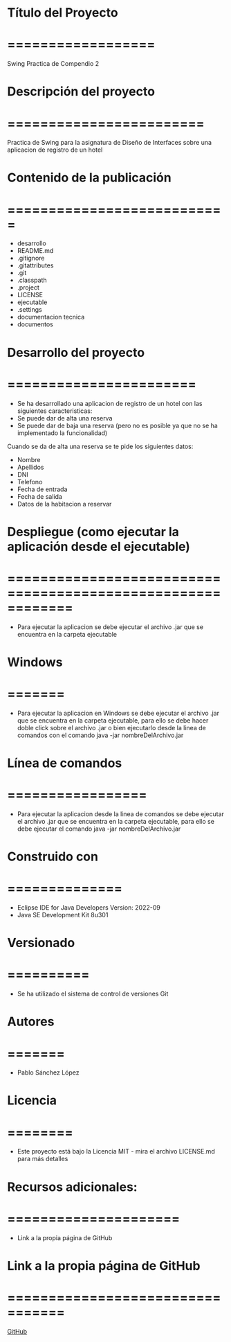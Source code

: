# Título del Proyecto
# ==================
Swing Practica de Compendio 2

# Descripción del proyecto
# ========================
Practica de Swing para la asignatura de Diseño de Interfaces sobre una aplicacion de registro de un hotel

# Contenido de la publicación
# ===========================
- desarrollo
- README.md
- .gitignore
- .gitattributes
- .git
- .classpath
- .project
- LICENSE
- ejecutable
- .settings
- documentacion tecnica
- documentos

# Desarrollo del proyecto
# =======================
- Se ha desarrollado una aplicacion de registro de un hotel con las siguientes caracteristicas:
- Se puede dar de alta una reserva
- Se puede dar de baja una reserva (pero no es posible ya que no se ha implementado la funcionalidad)

Cuando se da de alta una reserva se te pide los siguientes datos:
- Nombre
- Apellidos
- DNI
- Telefono
- Fecha de entrada
- Fecha de salida
- Datos de la habitacion a reservar

# Despliegue (como ejecutar la aplicación desde el ejecutable)
# ============================================================
- Para ejecutar la aplicacion se debe ejecutar el archivo .jar que se encuentra en la carpeta ejecutable

# Windows
# =======
- Para ejecutar la aplicacion en Windows se debe ejecutar el archivo .jar que se encuentra en la carpeta ejecutable, para ello se debe hacer doble click sobre el archivo .jar o bien ejecutarlo desde la linea de comandos con el comando java -jar nombreDelArchivo.jar

# Línea de comandos
# =================
- Para ejecutar la aplicacion desde la linea de comandos se debe ejecutar el archivo .jar que se encuentra en la carpeta ejecutable, para ello se debe ejecutar el comando java -jar nombreDelArchivo.jar

# Construido con
# ==============
- Eclipse IDE for Java Developers  Version: 2022-09
- Java SE Development Kit 8u301

# Versionado
# ==========
- Se ha utilizado el sistema de control de versiones Git

# Autores
# =======
- Pablo Sánchez López

# Licencia
# ========
- Este proyecto está bajo la Licencia MIT - mira el archivo LICENSE.md para más detalles

# Recursos adicionales:
# =====================
- Link a la propia página de GitHub

# Link a la propia página de GitHub
# =================================
[GitHub](https://github.com/PSL2001/swing_c_p02_SanchezLopezPablo)